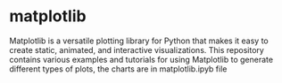 # matplotlib
Matplotlib is a versatile plotting library for Python that makes it easy to create static, animated, and interactive visualizations. This repository contains various examples and tutorials for using Matplotlib to generate different types of plots, the charts are in matplotlib.ipyb file
